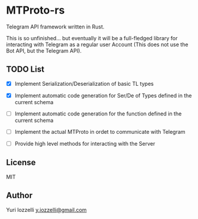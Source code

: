 # MTProto-rs

Telegram API framework written in Rust.

This is so unfinished... but eventually it will be a full-fledged library for
interacting with Telegram as a regular user Account (This does not use the Bot
API, but the Telegram API). 

## TODO List

- [x] Implement Serialization/Deserialization of basic TL types
- [x] Implement automatic code generation for Ser/De of Types defined in the current schema
- [ ] Implement automatic code generation for the function defined in the current schema
- [ ] Implement the actual MTProto in ordet to communicate with Telegram
- [ ] Provide high level methods for interacting with the Server


## License

MIT

## Author

Yuri Iozzelli <y.iozzelli@gmail.com>

